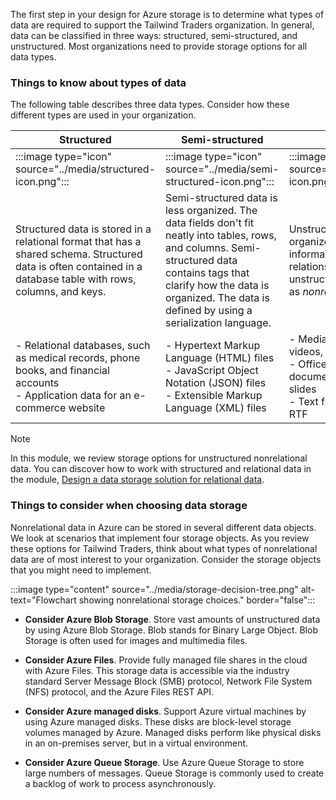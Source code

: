 The first step in your design for Azure storage is to determine what types of data are required to support the Tailwind Traders organization. In general, data can be classified in three ways: structured, semi-structured, and unstructured. Most organizations need to provide storage options for all data types. 

### Things to know about types of data

The following table describes three data types. Consider how these different types are used in your organization.

| Structured | Semi-structured | Unstructured |
| --- | --- | --- |
| :::image type="icon" source="../media/structured-icon.png"::: | :::image type="icon" source="../media/semi-structured-icon.png"::: | :::image type="icon" source="../media/unstructured-icon.png":::  | 
| Structured data is stored in a relational format that has a shared schema. Structured data is often contained in a database table with rows, columns, and keys. | Semi-structured data is less organized. The data fields don't fit neatly into tables, rows, and columns. Semi-structured data contains tags that clarify how the data is organized. The data is defined by using a serialization language. | Unstructured data is the least organized. This data is a mix of information without a clear relationship. The format of unstructured data is referred to as _nonrelational_. |
| - Relational databases, such as medical records, phone books, and financial accounts <br> - Application data for an e-commerce website | - Hypertext Markup Language (HTML) files <br> - JavaScript Object Notation (JSON) files <br> - Extensible Markup Language (XML) files | - Media files like photos, videos, and audio <br> - Office files, such as Word documents and PowerPoint slides <br> - Text files like PDF, TXT, and RTF |

> [!Note]
> In this module, we review storage options for unstructured nonrelational data. You can discover how to work with structured and relational data in the module, [Design a data storage solution for relational data](/training/modules/design-data-storage-solution-for-relational-data/).

### Things to consider when choosing data storage

Nonrelational data in Azure can be stored in several different data objects. We look at scenarios that implement four storage objects. As you review these options for Tailwind Traders, think about what types of nonrelational data are of most interest to your organization. Consider the storage objects that you might need to implement.

:::image type="content" source="../media/storage-decision-tree.png" alt-text="Flowchart showing nonrelational storage choices." border="false":::

- **Consider Azure Blob Storage**. Store vast amounts of unstructured data by using Azure Blob Storage. Blob stands for Binary Large Object. Blob Storage is often used for images and multimedia files.

- **Consider Azure Files**. Provide fully managed file shares in the cloud with Azure Files. This storage data is accessible via the industry standard Server Message Block (SMB) protocol, Network File System (NFS) protocol, and the Azure Files REST API. 

- **Consider Azure managed disks**. Support Azure virtual machines by using Azure managed disks. These disks are block-level storage volumes managed by Azure. Managed disks perform like physical disks in an on-premises server, but in a virtual environment. 

- **Consider Azure Queue Storage**. Use Azure Queue Storage to store large numbers of messages. Queue Storage is commonly used to create a backlog of work to process asynchronously. 

